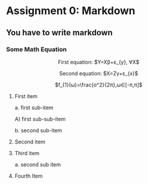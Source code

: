 # Assignment 0: Markdown
## You have to write markdown
### Some Math Equation
<p align="center">First equation: $Y=X&beta;+&epsilon;_{y}, &forall;X$</p>
<p align = "center">Second equation: $X=Z&gamma;+&epsilon;_{x}$</p>
<p align = "center">$f_{1}(&omega;)=\frac{&sigma;^2}{2&pi;},&omega;&in;[-&pi;,&pi;]$</p>

1. First item

    a. first sub-item

    A) first sub-sub-item

    b. second sub-item
2. Second item

3. Third item

    a. second sub item

4. Fourth Item